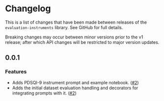 # Changelog
This is a list of changes that have been made between releases of the ``evaluation-instruments`` library. See GitHub for full details.

Breaking changes may occur between minor versions prior to the v1 release; after which API changes will be restricted to major version updates.

<!-- towncrier release notes start -->

## 0.0.1

### Features

- Adds PDSQI-9 instrument prompt and example notebook. ([#2](https://github.com/epic-open-source/evaluation-instruments/issues/2))
- Adds the initial dataset evaluation handling and decorators for integrating prompts with it. ([#2](https://github.com/epic-open-source/evaluation-instruments/issues/2))
